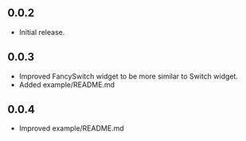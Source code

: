 ## 0.0.2

- Initial release.

## 0.0.3

- Improved FancySwitch widget to be more similar to Switch widget.
- Added example/README.md

## 0.0.4

- Improved example/README.md
